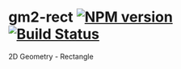 # gm2-rect [![NPM version][npm-image]][npm-url] [![Build Status][travis-image]][travis-url]
2D Geometry - Rectangle

[npm-url]: https://npmjs.org/package/gm2-rect
[npm-image]: http://img.shields.io/npm/v/gm2-rect.svg?style=flat
[travis-url]: http://travis-ci.org/beeglebug/gm2-rect
[travis-image]: http://img.shields.io/travis/beeglebug/gm2-rect/master.svg?style=flat
